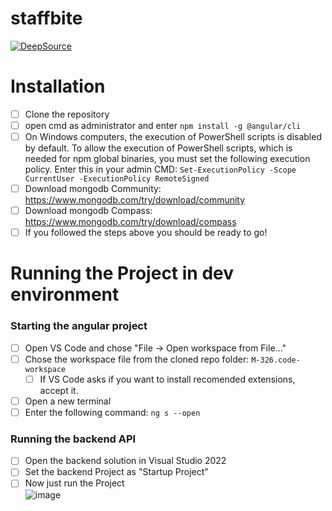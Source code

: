 # staffbite

[![DeepSource](https://deepsource.io/gh/dar1ooo/M-326.svg/?label=deepsource+issues&show_trend=true&token=66Voe4peEfnKk8zJuk7e5e9h)](https://deepsource.io/gh/dar1ooo/staffbite/?ref=repository-badge)

# Installation

- [ ] Clone the repository
- [ ] open cmd as administrator and enter `npm install -g @angular/cli`
- [ ] On Windows computers, the execution of PowerShell scripts is disabled by default. To allow the execution of PowerShell scripts, which is needed for npm global binaries, you must set the following execution policy. Enter this in your admin CMD: `Set-ExecutionPolicy -Scope CurrentUser -ExecutionPolicy RemoteSigned`
- [ ] Download mongodb Community: https://www.mongodb.com/try/download/community
- [ ] Download mongodb Compass: https://www.mongodb.com/try/download/compass
- [ ] If you followed the steps above you should be ready to go!

# Running the Project in dev environment

### Starting the angular project

- [ ] Open VS Code and chose "File -> Open workspace from File..."
- [ ] Chose the workspace file from the cloned repo folder: `M-326.code-workspace`
  - [ ] If VS Code asks if you want to install recomended extensions, accept it.
- [ ] Open a new terminal
- [ ] Enter the following command: `ng s --open`

### Running the backend API

- [ ] Open the backend solution in Visual Studio 2022
- [ ] Set the backend Project as "Startup Project"
- [ ] Now just run the Project
      <br/> ![image](https://user-images.githubusercontent.com/63245314/187161342-d3307fe4-94b6-4522-a5d9-16cebf01183d.png)
